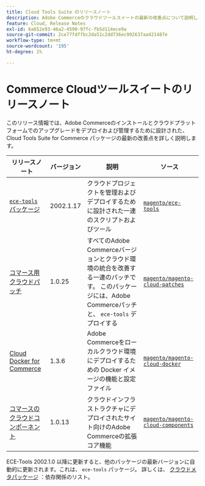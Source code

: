 ```yaml
---
title: Cloud Tools Suite のリリースノート
description: Adobe Commerceのクラウドツールスイートの最新の改善点について説明します。
feature: Cloud, Release Notes
exl-id: 6a652e93-46a2-4590-97fc-fb5d114ece9a
source-git-commit: 2ce77fdffbc2da51c2dd736ec992637aa421487e
workflow-type: tm+mt
source-wordcount: '195'
ht-degree: 1%

---
```


# Commerce Cloudツールスイートのリリースノート

このリリース情報では、Adobe Commerceのインストールとクラウドプラットフォームでのアップグレードをデプロイおよび管理するために設計された、 Cloud Tools Suite for Commerce パッケージの最新の改善点を詳しく説明します。

| リリースノート | バージョン | 説明 | ソース |
| ----------------- |-----------| ---------------------------------------- | --------------------------- |
| [`ece-tools` パッケージ](ece-tools-package.md) | 2002.1.17 | クラウドプロジェクトを管理およびデプロイするために設計された一連のスクリプトおよびツール | [`magento/ece-tools`](https://github.com/magento/ece-tools/tree/2002.1) |
| [コマース用クラウドパッチ](cloud-patches.md) | 1.0.25 | すべてのAdobe Commerceバージョンとクラウド環境の統合を改善する一連のパッチです。 このパッケージには、Adobe Commerceパッチと、 `ece-tools` デプロイする | [`magento/magento-cloud-patches`](https://github.com/magento/magento-cloud-patches/tree/1.0.1) |
| [Cloud Docker for Commerce](cloud-docker.md) | 1.3.6 | Adobe Commerceをローカルクラウド環境にデプロイするための Docker イメージの機能と設定ファイル | [`magento/magento-cloud-docker`](https://github.com/magento/magento-cloud-docker/tree/1.0) |
| [コマースのクラウドコンポーネント](cloud-components.md) | 1.0.13 | クラウドインフラストラクチャにデプロイされたサイト向けのAdobe Commerceの拡張コア機能 | [`magento/magento-cloud-components`](https://github.com/magento/magento-cloud-components/tree/1.0.2) |

ECE-Tools 2002.1.0 以降に更新すると、他のパッケージの最新バージョンに自動的に更新されます。これは、 `ece-tools` パッケージ。 詳しくは、 [クラウドメタパッケージ](../development/overview.md#cloud-metapackage) ：依存関係のリスト。
